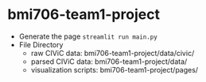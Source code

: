 # bmi706-team1-project
* Generate the page
```streamlit run main.py```
* File Directory
    * raw CIViC data: bmi706-team1-project/data/civic/
    * parsed CIViC data: bmi706-team1-project/data/
    * visualization scripts: bmi706-team1-project/pages/